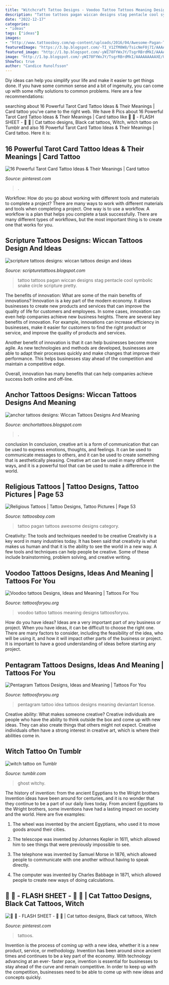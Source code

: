 ```yaml
---
title: "Witchcraft Tattoo Designs - Voodoo Tattoo Tattoos Meaning Designs Tattoosforyou"
description: "Tattoo tattoos pagan wiccan designs stag pentacle cool symbolic snake circle scripture pretty"
date: "2022-12-17"
categories:
- "ideas"
tags: ["ideas"]
images:
- "http://www.tattoosboy.com/wp-content/uploads/2016/04/Awesome-Pagan-Tattoo-On-Back-Tb101.jpg"
featuredImage: "https://3.bp.blogspot.com/-TI_V1ZfM8W8/TsicNeF0j7I/AAAAAAAAAZ8/-E0kuiubGP8/s1600/tree+man+wiccan+tattoos+designs+and+meaning.JPG"
featured_image: "http://1.bp.blogspot.com/-yWI78FYWxJY/TsgrRBrdMkI/AAAAAAAAAXE/UCcfvWsaXik/s1600/wiccan+tattoos+designs+and+ideas+fr+men.jpg"
image: "http://1.bp.blogspot.com/-yWI78FYWxJY/TsgrRBrdMkI/AAAAAAAAAXE/UCcfvWsaXik/s1600/wiccan+tattoos+designs+and+ideas+fr+men.jpg"
ShowToc: true
author: "Candice Runolfsson"
---
```



Diy ideas can help you simplify your life and make it easier to get things done. If you have some common sense and a bit of ingenuity, you can come up with some nifty solutions to common problems. Here are a few recommendations: 

	

		
searching about 16 Powerful Tarot Card Tattoo Ideas &amp; Their Meanings | Card tattoo you've came to the right web. We have 8 Pics about 16 Powerful Tarot Card Tattoo Ideas &amp; Their Meanings | Card tattoo like 🖤 🔮 - FLASH SHEET - 🔮 🖤 | Cat tattoo designs, Black cat tattoos, Witch, witch tattoo on Tumblr and also 16 Powerful Tarot Card Tattoo Ideas &amp; Their Meanings | Card tattoo. Here it is:
		
    
## 16 Powerful Tarot Card Tattoo Ideas &amp; Their Meanings | Card Tattoo

<img loading=lazy src="https://i.pinimg.com/736x/c7/3f/eb/c73febba6cddd531a516f3ea32b428b8.jpg" onerror="this.onerror=null;this.src='https://tse1.mm.bing.net/th?id=OIP.CrsMBqA1SBA2YtXH6e8JEAHaH3&amp;pid=15.1';" alt="16 Powerful Tarot Card Tattoo Ideas &amp; Their Meanings | Card tattoo">

_Source: pinterest.com_

>. 

	

Workflow: How do you go about working with different tools and materials to complete a project?
There are many ways to work with different materials and tools when completing a project. One way is to use a workflow. A workflow is a plan that helps you complete a task successfully. There are many different types of workflows, but the most important thing is to create one that works for you.

    
## Scripture Tattoos Designs: Wiccan Tattoos Design And Ideas

<img loading=lazy src="http://1.bp.blogspot.com/-yWI78FYWxJY/TsgrRBrdMkI/AAAAAAAAAXE/UCcfvWsaXik/s1600/wiccan+tattoos+designs+and+ideas+fr+men.jpg" onerror="this.onerror=null;this.src='https://tse1.mm.bing.net/th?id=OIP.a1CzqPv4hT7NeyAa9aViGwAAAA&amp;pid=15.1';" alt="scripture tattoos designs: wiccan tattoos design and ideas">

_Source: scripturetattoos.blogspot.com_

>tattoo tattoos pagan wiccan designs stag pentacle cool symbolic snake circle scripture pretty. 

	

The benefits of innovation: What are some of the main benefits of innovations?
Innovation is a key part of the modern economy. It allows businesses to create new products and services that can improve the quality of life for customers and employees. In some cases, innovation can even help companies achieve new business heights.
There are several key benefits of innovation. For example, innovations can increase efficiency in businesses, make it easier for customers to find the right product or service, and improve the quality of products and services.

Another benefit of innovation is that it can help businesses become more agile. As new technologies and methods are developed, businesses are able to adapt their processes quickly and make changes that improve their performance. This helps businesses stay ahead of the competition and maintain a competitive edge.

Overall, innovation has many benefits that can help companies achieve success both online and off-line.

    
## Anchor Tattoos Designs: Wiccan Tattoos Designs And Meaning

<img loading=lazy src="https://3.bp.blogspot.com/-TI_V1ZfM8W8/TsicNeF0j7I/AAAAAAAAAZ8/-E0kuiubGP8/s1600/tree+man+wiccan+tattoos+designs+and+meaning.JPG" onerror="this.onerror=null;this.src='https://tse2.mm.bing.net/th?id=OIP.LY--obNv9XGNSmlB9NgsDQHaJ3&amp;pid=15.1';" alt="anchor tattoos designs: Wiccan Tattoos Designs And Meaning">

_Source: anchortattoos.blogspot.com_

>. 

	

conclusion
In conclusion, creative art is a form of communication that can be used to express emotions, thoughts, and feelings. It can be used to communicate messages to others, and it can be used to create something that is aesthetically pleasing. Creative art can be used in many different ways, and it is a powerful tool that can be used to make a difference in the world.

    
## Religious Tattoos | Tattoo Designs, Tattoo Pictures | Page 53

<img loading=lazy src="http://www.tattoosboy.com/wp-content/uploads/2016/04/Awesome-Pagan-Tattoo-On-Back-Tb101.jpg" onerror="this.onerror=null;this.src='https://tse4.mm.bing.net/th?id=OIP.JRfJQkdLf7nasyoYAla0UAHaJM&amp;pid=15.1';" alt="Religious Tattoos | Tattoo Designs, Tattoo Pictures | Page 53">

_Source: tattoosboy.com_

>tattoo pagan tattoos awesome designs category. 

	

Creativity: The tools and techniques needed to be creative
Creativity is a key word in many industries today. It has been said that creativity is what makes us human and that it is the ability to see the world in a new way. A few tools and techniques can help people be creative. Some of these include brainstorming, problem solving, and creative writing.

    
## Voodoo Tattoos Designs, Ideas And Meaning | Tattoos For You

<img loading=lazy src="https://www.tattoosforyou.org/wp-content/uploads/2016/05/Tattoo-Voodoo.jpg" onerror="this.onerror=null;this.src='https://tse2.mm.bing.net/th?id=OIP.Q9eHDHBcQ1DUYVdEwNxrOwHaLI&amp;pid=15.1';" alt="Voodoo tattoos Designs, Ideas and Meaning | Tattoos For You">

_Source: tattoosforyou.org_

>voodoo tattoo tattoos meaning designs tattoosforyou. 

	

How do you have ideas?
Ideas are a very important part of any business or project. When you have ideas, it can be difficult to choose the right one. There are many factors to consider, including the feasibility of the idea, who will be using it, and how it will impact other parts of the business or project. It is important to have a good understanding of ideas before starting any project.

    
## Pentagram Tattoos Designs, Ideas And Meaning | Tattoos For You

<img loading=lazy src="https://www.tattoosforyou.org/wp-content/uploads/2016/03/Pentagram-Tattoo-Design.jpg" onerror="this.onerror=null;this.src='https://tse2.mm.bing.net/th?id=OIP.8fEWiQliS61acOWaULI3oAHaG4&amp;pid=15.1';" alt="Pentagram Tattoos Designs, Ideas and Meaning | Tattoos For You">

_Source: tattoosforyou.org_

>pentagram tattoo idea tattoos designs meaning deviantart license. 

	

Creative ability: What makes someone creative?
Creative individuals are people who have the ability to think outside the box and come up with new ideas. They can also create things that others might not expect. Creative individuals often have a strong interest in creative art, which is where their abilities come in.

    
## Witch Tattoo On Tumblr

<img loading=lazy src="https://64.media.tumblr.com/1c94c5a0538a7bb8f80461aae9f84b37/2e4508dd6a21190b-9c/s640x960/50580424d798859992a4b8f0a371d33e6bcca5e0.jpg" onerror="this.onerror=null;this.src='https://tse3.mm.bing.net/th?id=OIP.MKTYwjk5ro4VJGYQNxDkRgHaHw&amp;pid=15.1';" alt="witch tattoo on Tumblr">

_Source: tumblr.com_

>ghost witchy. 

	

The history of invention: from the ancient Egyptians to the Wright brothers
Invention ideas have been around for centuries, and it is no wonder that they continue to be a part of our daily lives today. From ancient Egyptians to the Wright brothers, some inventions have had a lasting impact on society and the world. Here are five examples:
1) The wheel was invented by the ancient Egyptians, who used it to move goods around their cities.

2) The telescope was invented by Johannes Kepler in 1611, which allowed him to see things that were previously impossible to see.

3) The telephone was invented by Samuel Morse in 1876, which allowed people to communicate with one another without having to speak directly.

4) The computer was invented by Charles Babbage in 1871, which allowed people to create new ways of doing calculations.

    
## 🖤 🔮 - FLASH SHEET - 🔮 🖤 | Cat Tattoo Designs, Black Cat Tattoos, Witch

<img loading=lazy src="https://i.pinimg.com/736x/0a/9a/07/0a9a0787346fff180b6b798f2eb15853.jpg" onerror="this.onerror=null;this.src='https://tse4.mm.bing.net/th?id=OIP.AbBaFHC93qkp92uwck7vAQHaJ3&amp;pid=15.1';" alt="🖤 🔮 - FLASH SHEET - 🔮 🖤 | Cat tattoo designs, Black cat tattoos, Witch">

_Source: pinterest.com_

>tattoos. 

	

Invention is the process of coming up with a new idea, whether it is a new product, service, or methodology. Invention has been around since ancient times and continues to be a key part of the economy. With technology advancing at an ever- faster pace, invention is essential for businesses to stay ahead of the curve and remain competitive. In order to keep up with the competition, businesses need to be able to come up with new ideas and concepts quickly.

